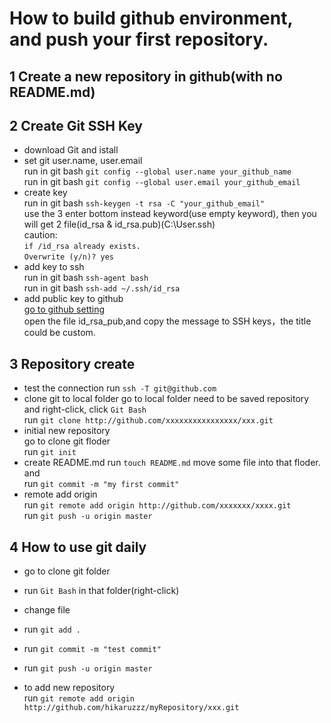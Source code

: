 # How to build github environment, and push your first repository.
## 1 Create a new repository in github(with no README.md)
## 2 Create Git SSH Key  
* download Git and istall
* set git user.name, user.email  
run in git bash `git config --global user.name your_github_name`  
run in git bash `git config --global user.email your_github_email`  
* create key  
run in git bash `ssh-keygen -t rsa -C "your_github_email"`   
use the 3 enter bottom instead keyword(use empty keyword), then you will get 2 file(id_rsa & id_rsa.pub)(C:\User\.ssh\)  
caution:  
`if /id_rsa already exists.`  
`Overwrite (y/n)? yes`  
* add key to ssh  
run in git bash `ssh-agent bash`  
run in git bash `ssh-add ~/.ssh/id_rsa`  
* add public key to github  
[go to github setting]("https://github.com/settings/keys")  
open the file id_rsa_pub,and copy the message to SSH keys，the title could be custom.
## 3 Repository create
* test the connection
run `ssh -T git@github.com`
* clone git to local folder
go to local folder need to be saved repository  
and right-click, click `Git Bash`  
run `git clone http://github.com/xxxxxxxxxxxxxxxx/xxx.git`
* initial new repository   
go to clone git floder    
run `git init`   
* create README.md
run `touch README.md`
move some file into that floder. and   
run `git commit -m "my first commit"`   
* remote add origin  
run `git remote add origin http://github.com/xxxxxxx/xxxx.git`  
run `git push -u origin master`   

## 4 How to use git daily
* go to clone git folder
* run `Git Bash` in that folder(right-click)
* change file
* run `git add .`
* run `git commit -m "test commit"`
* run `git push -u origin master`

* to add new repository  
run `git remote add origin http://github.com/hikaruzzz/myRepository/xxx.git`
